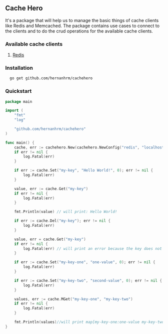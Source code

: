 ## Cache Hero

It's a package that will help us to manage the basic things of cache clients like Redis and Memcached. The package
contains use cases to connect to the clients and to do the crud operations for the available cache clients.

### Available cache clients

1. [Redis](https://github.com/go-redis/redis)

### Installation

```bash
  go get github.com/hernanhrm/cachehero
```

### Quickstart

```go
package main

import (
	"fmt"
	"log"

	"github.com/hernanhrm/cachehero"
)

func main() {
	cache, err := cachehero.New(cachehero.NewConfig("redis", "localhost", 6379, "1", "", ""))
	if err != nil {
		log.Fatal(err)
	}

	if err := cache.Set("my-key", "Hello World!", 0); err != nil {
		log.Fatal(err)
	}

	value, err := cache.Get("my-key")
	if err != nil {
		log.Fatal(err)
	}

	fmt.Println(value) // will print: Hello World!

	if err := cache.Del("my-key"); err != nil {
		log.Fatal(err)
	}

	value, err = cache.Get("my-key")
	if err != nil {
		log.Fatal(err) // will print an error because the key does not exist
	}

	if err := cache.Set("my-key-one", "one-value", 0); err != nil {
		log.Fatal(err)
	}

	if err := cache.Set("my-key-two", "second-value", 0); err != nil {
		log.Fatal(err)
	}

	values, err := cache.MGet("my-key-one", "my-key-two")
	if err != nil {
		log.Fatal(err)
	}

	fmt.Println(values)//will print map[my-key-one:one-value my-key-two:second-value]
}

```
